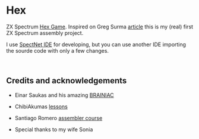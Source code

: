 # Hex
ZX Spectrum [Hex Game](https://en.wikipedia.org/wiki/Hex_(board_game)). Inspired on Greg Surma [article](https://towardsdatascience.com/hex-creating-intelligent-opponents-with-minimax-driven-ai-part-1-%CE%B1-%CE%B2-pruning-cc1df850e5bd) this is my (real) first ZX Spectrum assembly project.

I use [SpectNet IDE](https://dotneteer.github.io/spectnetide/) for developing, but you can use another IDE importing the sourde code with only a few changes.

<br>

## Credits and acknowledgements

- Einar Saukas and his amazing [BRAINIAC](https://spectrumcomputing.co.uk/entry/30216/ZX-Spectrum/COMPLICA_DX)
- ChibiAkumas [lessons](https://www.chibiakumas.com/z80/simplesamples.php#LessonS2)
- Santiago Romero [assembler course](https://wiki.speccy.org/cursos/ensamblador/gfx4_fuentes)
 
- Special thanks to my wife Sonia
